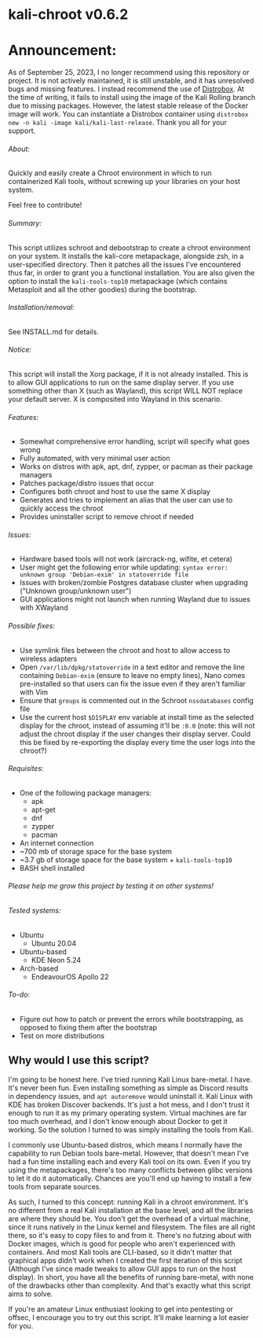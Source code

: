# kali-chroot v0.6.2

# Announcement:  

As of September 25, 2023, I no longer recommend using this repository or project. It is not actively maintained, it is still unstable, and it has unresolved bugs and missing features. I instead recommend the use of [Distrobox](https://github.com/89luca89/distrobox). At the time of writing, it fails to install using the image of the Kali Rolling branch due to missing packages. However, the latest stable release of the Docker image will work. You can instantiate a Distrobox container using `distrobox new -n kali -image kali/kali-last-release`. Thank you all for your support.

###### About:

Quickly and easily create a Chroot environment in which to run containerized Kali tools, without screwing up your libraries on your host system.

Feel free to contribute!

###### Summary:

This script utilizes schroot and debootstrap to create a chroot environment on your system. It installs the kali-core metapackage, alongside zsh, in a user-specified directory. Then it patches all the issues I've encountered thus far, in order to grant you a functional installation. You are also given the option to install the ` kali-tools-top10 ` metapackage (which contains Metasploit and all the other goodies) during the bootstrap.

###### Installation/removal:

See INSTALL.md for details.

###### Notice:

This script will install the Xorg package, if it is not already installed. This is to allow GUI applications to run on the same display server. If you use something other than X (such as Wayland), this script WILL NOT replace your default server. X is composited into Wayland in this scenario.

###### Features:

- Somewhat comprehensive error handling, script will specify what goes wrong
- Fully automated, with very minimal user action
- Works on distros with apk, apt, dnf, zypper, or pacman as their package managers
- Patches package/distro issues that occur
- Configures both chroot and host to use the same X display
- Generates and tries to implement an alias that the user can use to quickly access the chroot
- Provides uninstaller script to remove chroot if needed

###### Issues:

- Hardware based tools will not work (aircrack-ng, wifite, et cetera)
- User might get the following error while updating: ` syntax error: unknown group 'Debian-exim' in statoverride file `
- Issues with broken/zombie Postgres database cluster when upgrading ("Unknown group/unknown user")
- GUI applications might not launch when running Wayland due to issues with XWayland

###### Possible fixes:

- Use symlink files between the chroot and host to allow access to wireless adapters
- Open ` /var/lib/dpkg/statoverride ` in a text editor and remove the line containing ` Debian-exim ` (ensure to leave no empty lines), Nano comes pre-installed so that users can fix the issue even if they aren't familiar with Vim
- Ensure that ` groups ` is commented out in the Schroot ` nssdatabases ` config file
- Use the current host ` $DISPLAY ` env variable at install time as the selected display for the chroot, instead of assuming it'll be ` :0.0 ` (note: this will not adjust the chroot display if the user changes their display server. Could this be fixed by re-exporting the display every time the user logs into the chroot?)

###### Requisites:

- One of the following package managers:
  - apk
  - apt-get
  - dnf
  - zypper
  - pacman
- An internet connection
- ~700 mb of storage space for the base system
- ~3.7 gb of storage space for the base system + ` kali-tools-top10 `
- BASH shell installed

###### Please help me grow this project by testing it on other systems!

###### Tested systems:

- Ubuntu
  - Ubuntu 20.04
- Ubuntu-based
  - KDE Neon 5.24
- Arch-based
  - EndeavourOS Apollo 22

###### To-do:

- Figure out how to patch or prevent the errors while bootstrapping, as opposed to fixing them after the bootstrap
- Test on more distributions

## Why would I use this script?

I'm going to be honest here. I've tried running Kali Linux bare-metal. I have. It's never been fun. Even installing something as simple as Discord results in dependency issues, and ` apt autoremove ` would uninstall it. Kali Linux with KDE has broken Discover backends. It's just a hot mess, and I don't trust it enough to run it as my primary operating system. Virtual machines are far too much overhead, and I don't know enough about Docker to get it working. So the solution I turned to was simply installing the tools from Kali.

I commonly use Ubuntu-based distros, which means I normally have the capability to run Debian tools bare-metal. However, that doesn't mean I've had a fun time installing each and every Kali tool on its own. Even if you try using the metapackages, there's too many conflicts between glibc versions to let it do it automatically. Chances are you'll end up having to install a few tools from separate sources.

As such, I turned to this concept: running Kali in a chroot environment. It's no different from a real Kali installation at the base level, and all the libraries are where they should be. You don't get the overhead of a virtual machine, since it runs natively in the Linux kernel and filesystem. The files are all right there, so it's easy to copy files to and from it. There's no futzing about with Docker images, which is good for people who aren't experienced with containers. And most Kali tools are CLI-based, so it didn't matter that graphical apps didn't work when I created the first iteration of this script (Although I've since made tweaks to allow GUI apps to run on the host display). In short, you have all the benefits of running bare-metal, with none of the drawbacks other than complexity. And that's exactly what this script aims to solve.

If you're an amateur Linux enthusiast looking to get into pentesting or offsec, I encourage you to try out this script. It'll make learning a lot easier for you.
